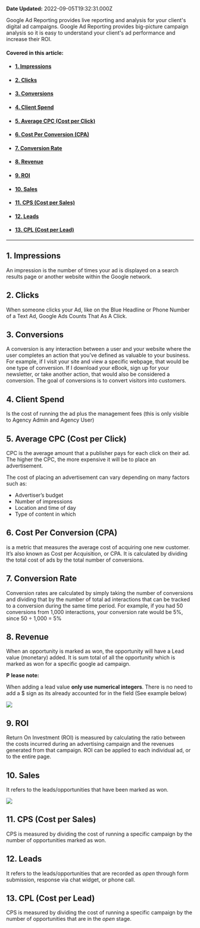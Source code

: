 **Date Updated:** 2022-09-05T19:32:31.000Z

Google Ad Reporting provides live reporting and analysis for your client's digital ad campaigns. Google Ad Reporting provides big-picture campaign analysis so it is easy to understand your client's ad performance and increase their ROI.
  
  
#### **Covered in this article:**

* #### [1\. Impressions ](#1.-Impressions-%C2%A0)
* #### [2\. Clicks](#2.-Clicks)
* #### [3\. Conversions ](#3.-Conversions-%C2%A0)
* #### [4\. Client Spend ](#4.-Client-Spend%C2%A0)
* #### [5\. Average CPC (Cost per Click) ](#5.-Average-CPC-%28Cost-per-Click%29%C2%A0)
* #### [6\. Cost Per Conversion (CPA)](#6.-Cost-Per-Conversion-%28CPA%29)
* #### [7\. Conversion Rate](#7.-Conversion-Rate)
* #### [8\. Revenue ](#8.%C2%A0Revenue-%C2%A0)
* #### [9\. ROI ](#9.-ROI%C2%A0)
* #### [10\. Sales ](#10.-Sales%C2%A0)
* #### [11\. CPS (Cost per Sales) ](#11.-CPS-%28Cost-per-Sales%29%C2%A0)
* #### [12\. Leads ](#12.-Leads%C2%A0)
* #### [13\. CPL (Cost per Lead) ](#13.-CPL-%28Cost-per-Lead%29%C2%A0)

  
---

## **1\. Impressions** 

An impression is the number of times your ad is displayed on a search results page or another website within the Google network.

  
## **2\. Clicks**

When someone clicks your Ad, like on the Blue Headline or Phone Number of a Text Ad, Google Ads Counts That As A Click.

  
## **3\. Conversions** 

A conversion is any interaction between a user and your website where the user completes an action that you’ve defined as valuable to your business. For example, if I visit your site and view a specific webpage, that would be one type of conversion. If I download your eBook, sign up for your newsletter, or take another action, that would also be considered a conversion. The goal of conversions is to convert visitors into customers.

  
## **4\. Client Spend** 

Is the cost of running the ad plus the management fees (this is only visible to Agency Admin and Agency User)

  
## **5\. Average CPC (Cost per Click)** 

CPC is the average amount that a publisher pays for each click on their ad. The higher the CPC, the more expensive it will be to place an advertisement.

  
The cost of placing an advertisement can vary depending on many factors such as:

* Advertiser’s budget
* Number of impressions
* Location and time of day
* Type of content in which

##   

## **6\. Cost Per Conversion (CPA)**

is a metric that measures the average cost of acquiring one new customer. It’s also known as Cost per Acquisition, or CPA. It is calculated by dividing the total cost of ads by the total number of conversions. 

  
## **7\. Conversion Rate**

Conversion rates are calculated by simply taking the number of conversions and dividing that by the number of total ad interactions that can be tracked to a conversion during the same time period. For example, if you had 50 conversions from 1,000 interactions, your conversion rate would be 5%, since 50 ÷ 1,000 = 5%

  
## **8\.** **Revenue** 

When an opportunity is marked as won, the opportunity will have a Lead value (monetary) added. It is sum total of all the opportunity which is marked as won for a specific google ad campaign.

  
**P** **lease note:**

When adding a lead value **only use** **numerical integers**. There is no need to add a $ sign as its already accounted for in the field (See example below)
  
  
![](https://s3.amazonaws.com/cdn.freshdesk.com/data/helpdesk/attachments/production/48241707307/original/n4Q9x-G_xbtco9dnWK_2SSKSBQOFNkLGUw.png?1659026778)

  
## **9\. ROI** 

Return On Investment (ROI) is measured by calculating the ratio between the costs incurred during an advertising campaign and the revenues generated from that campaign. ROI can be applied to each individual ad, or to the entire page.
  
  
## **10\. Sales** 

It refers to the leads/opportunities that have been marked as won.

![](https://s3.amazonaws.com/cdn.freshdesk.com/data/helpdesk/attachments/production/48247982025/original/jPd0Kh-Q6Sh4dMgRKaXkowGGiqjBND-vxg.png?1661809072)

## **11\. CPS (Cost per Sales)** 

CPS is measured by dividing the cost of running a specific campaign by the number of opportunities marked as won.
  
  
## **12\. Leads** 

It refers to the leads/opportunities that are recorded as _open_ through form submission, response via chat widget, or phone call.
  
  
## **13\. CPL (Cost per Lead)** 

CPS is measured by dividing the cost of running a specific campaign by the number of opportunities that are in the _open_ stage.